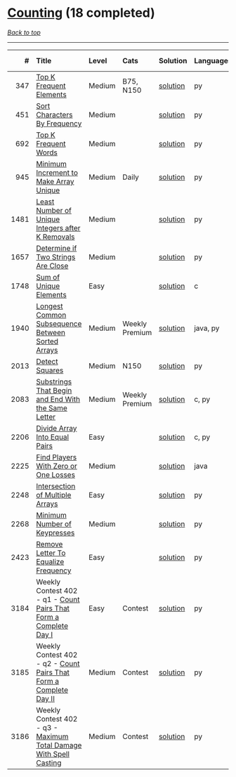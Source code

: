 # [Counting](<https://leetcode.com/tag/Counting/>) (18 completed)

*[Back to top](<../../README.md>)*

------

|    # | Title                                                                                                                                        | Level   | Cats           | Solution                                                                      | Languages   | Date Complete   |
|-----:|:---------------------------------------------------------------------------------------------------------------------------------------------|:--------|:---------------|:------------------------------------------------------------------------------|:------------|:----------------|
|  347 | [Top K Frequent Elements](<https://leetcode.com/problems/top-k-frequent-elements>)                                                           | Medium  | B75, N150      | [solution](<../_347. Top K Frequent Elements.md>)                             | py          | Jun 12, 2024    |
|  451 | [Sort Characters By Frequency](<https://leetcode.com/problems/sort-characters-by-frequency>)                                                 | Medium  |                | [solution](<../_451. Sort Characters By Frequency.md>)                        | py          | Jun 17, 2024    |
|  692 | [Top K Frequent Words](<https://leetcode.com/problems/top-k-frequent-words>)                                                                 | Medium  |                | [solution](<../_692. Top K Frequent Words.md>)                                | py          | Jun 08, 2024    |
|  945 | [Minimum Increment to Make Array Unique](<https://leetcode.com/problems/minimum-increment-to-make-array-unique>)                             | Medium  | Daily          | [solution](<../_945. Minimum Increment to Make Array Unique.md>)              | py          | Jun 13, 2024    |
| 1481 | [Least Number of Unique Integers after K Removals](<https://leetcode.com/problems/least-number-of-unique-integers-after-k-removals>)         | Medium  |                | [solution](<../_1481. Least Number of Unique Integers after K Removals.md>)   | py          | Jun 15, 2024    |
| 1657 | [Determine if Two Strings Are Close](<https://leetcode.com/problems/determine-if-two-strings-are-close>)                                     | Medium  |                | [solution](<../_1657. Determine if Two Strings Are Close.md>)                 | py          | Jul 12, 2024    |
| 1748 | [Sum of Unique Elements](<https://leetcode.com/problems/sum-of-unique-elements>)                                                             | Easy    |                | [solution](<../_1748. Sum of Unique Elements.md>)                             | c           | Jun 06, 2024    |
| 1940 | [Longest Common Subsequence Between Sorted Arrays](<https://leetcode.com/problems/longest-common-subsequence-between-sorted-arrays>)         | Medium  | Weekly Premium | [solution](<../_1940. Longest Common Subsequence Between Sorted Arrays.md>)   | java, py    | Jun 01, 2024    |
| 2013 | [Detect Squares](<https://leetcode.com/problems/detect-squares>)                                                                             | Medium  | N150           | [solution](<../_2013. Detect Squares.md>)                                     | py          | Jun 28, 2024    |
| 2083 | [Substrings That Begin and End With the Same Letter](<https://leetcode.com/problems/substrings-that-begin-and-end-with-the-same-letter>)     | Medium  | Weekly Premium | [solution](<../_2083. Substrings That Begin and End With the Same Letter.md>) | c, py       | Jun 10, 2024    |
| 2206 | [Divide Array Into Equal Pairs](<https://leetcode.com/problems/divide-array-into-equal-pairs>)                                               | Easy    |                | [solution](<../_2206. Divide Array Into Equal Pairs.md>)                      | c, py       | Jun 08, 2024    |
| 2225 | [Find Players With Zero or One Losses](<https://leetcode.com/problems/find-players-with-zero-or-one-losses>)                                 | Medium  |                | [solution](<../_2225. Find Players With Zero or One Losses.md>)               | java        | Jun 24, 2024    |
| 2248 | [Intersection of Multiple Arrays](<https://leetcode.com/problems/intersection-of-multiple-arrays>)                                           | Easy    |                | [solution](<../_2248. Intersection of Multiple Arrays.md>)                    | py          | May 30, 2024    |
| 2268 | [Minimum Number of Keypresses](<https://leetcode.com/problems/minimum-number-of-keypresses>)                                                 | Medium  |                | [solution](<../_2268. Minimum Number of Keypresses.md>)                       | py          | Jul 05, 2024    |
| 2423 | [Remove Letter To Equalize Frequency](<https://leetcode.com/problems/remove-letter-to-equalize-frequency>)                                   | Easy    |                | [solution](<../_2423. Remove Letter To Equalize Frequency.md>)                | py          | Jun 16, 2024    |
| 3184 | Weekly Contest 402 - q1 - [Count Pairs That Form a Complete Day I](<https://leetcode.com/problems/count-pairs-that-form-a-complete-day-i>)   | Easy    | Contest        | [solution](<../_3184. Count Pairs That Form a Complete Day I.md>)             | py          | Jul 06, 2024    |
| 3185 | Weekly Contest 402 - q2 - [Count Pairs That Form a Complete Day II](<https://leetcode.com/problems/count-pairs-that-form-a-complete-day-ii>) | Medium  | Contest        | [solution](<../_3185. Count Pairs That Form a Complete Day II.md>)            | py          | Jul 06, 2024    |
| 3186 | Weekly Contest 402 - q3 - [Maximum Total Damage With Spell Casting](<https://leetcode.com/problems/maximum-total-damage-with-spell-casting>) | Medium  | Contest        | [solution](<../_3186. Maximum Total Damage With Spell Casting.md>)            | py          | Jul 06, 2024    |